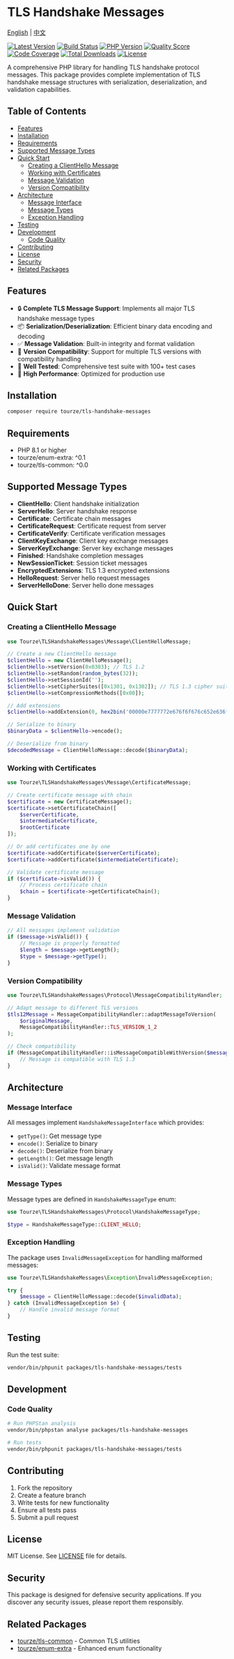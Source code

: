 # TLS Handshake Messages

[English](README.md) | [中文](README.zh-CN.md)

[![Latest Version](https://img.shields.io/packagist/v/tourze/tls-handshake-messages.svg?style=flat-square)](https://packagist.org/packages/tourze/tls-handshake-messages)
[![Build Status](https://img.shields.io/github/actions/workflow/status/tourze/php-monorepo/ci.yml?branch=master&style=flat-square)](https://github.com/tourze/php-monorepo/actions)
[![PHP Version](https://img.shields.io/packagist/php-v/tourze/tls-handshake-messages.svg?style=flat-square)](https://packagist.org/packages/tourze/tls-handshake-messages)
[![Quality Score](https://img.shields.io/scrutinizer/g/tourze/php-monorepo.svg?style=flat-square)](https://scrutinizer-ci.com/g/tourze/php-monorepo)
[![Code Coverage](https://img.shields.io/scrutinizer/coverage/g/tourze/php-monorepo.svg?style=flat-square)](https://scrutinizer-ci.com/g/tourze/php-monorepo)
[![Total Downloads](https://img.shields.io/packagist/dt/tourze/tls-handshake-messages.svg?style=flat-square)](https://packagist.org/packages/tourze/tls-handshake-messages)
[![License](https://img.shields.io/packagist/l/tourze/tls-handshake-messages.svg?style=flat-square)](https://packagist.org/packages/tourze/tls-handshake-messages)

A comprehensive PHP library for handling TLS handshake protocol messages. This package provides complete implementation of TLS handshake message structures with serialization, deserialization, and validation capabilities.

## Table of Contents

- [Features](#features)
- [Installation](#installation)
- [Requirements](#requirements)
- [Supported Message Types](#supported-message-types)
- [Quick Start](#quick-start)
  - [Creating a ClientHello Message](#creating-a-clienthello-message)
  - [Working with Certificates](#working-with-certificates)
  - [Message Validation](#message-validation)
  - [Version Compatibility](#version-compatibility)
- [Architecture](#architecture)
  - [Message Interface](#message-interface)
  - [Message Types](#message-types)
  - [Exception Handling](#exception-handling)
- [Testing](#testing)
- [Development](#development)
  - [Code Quality](#code-quality)
- [Contributing](#contributing)
- [License](#license)
- [Security](#security)
- [Related Packages](#related-packages)

## Features

- 🔒 **Complete TLS Message Support**: Implements all major TLS handshake message types
- 📦 **Serialization/Deserialization**: Efficient binary data encoding and decoding
- ✅ **Message Validation**: Built-in integrity and format validation
- 🔄 **Version Compatibility**: Support for multiple TLS versions with compatibility handling
- 🧪 **Well Tested**: Comprehensive test suite with 100+ test cases
- 🚀 **High Performance**: Optimized for production use

## Installation

```bash
composer require tourze/tls-handshake-messages
```

## Requirements

- PHP 8.1 or higher
- tourze/enum-extra: ^0.1
- tourze/tls-common: ^0.0

## Supported Message Types

- **ClientHello**: Client handshake initialization
- **ServerHello**: Server handshake response
- **Certificate**: Certificate chain messages
- **CertificateRequest**: Certificate request from server
- **CertificateVerify**: Certificate verification messages
- **ClientKeyExchange**: Client key exchange messages
- **ServerKeyExchange**: Server key exchange messages
- **Finished**: Handshake completion messages
- **NewSessionTicket**: Session ticket messages
- **EncryptedExtensions**: TLS 1.3 encrypted extensions
- **HelloRequest**: Server hello request messages
- **ServerHelloDone**: Server hello done messages

## Quick Start

### Creating a ClientHello Message

```php
use Tourze\TLSHandshakeMessages\Message\ClientHelloMessage;

// Create a new ClientHello message
$clientHello = new ClientHelloMessage();
$clientHello->setVersion(0x0303); // TLS 1.2
$clientHello->setRandom(random_bytes(32));
$clientHello->setSessionId('');
$clientHello->setCipherSuites([0x1301, 0x1302]); // TLS 1.3 cipher suites
$clientHello->setCompressionMethods([0x00]);

// Add extensions
$clientHello->addExtension(0, hex2bin('00000e7777772e676f6f676c652e636f6d')); // server_name

// Serialize to binary
$binaryData = $clientHello->encode();

// Deserialize from binary
$decodedMessage = ClientHelloMessage::decode($binaryData);
```

### Working with Certificates

```php
use Tourze\TLSHandshakeMessages\Message\CertificateMessage;

// Create certificate message with chain
$certificate = new CertificateMessage();
$certificate->setCertificateChain([
    $serverCertificate,
    $intermediateCertificate,
    $rootCertificate
]);

// Or add certificates one by one
$certificate->addCertificate($serverCertificate);
$certificate->addCertificate($intermediateCertificate);

// Validate certificate message
if ($certificate->isValid()) {
    // Process certificate chain
    $chain = $certificate->getCertificateChain();
}
```

### Message Validation

```php
// All messages implement validation
if ($message->isValid()) {
    // Message is properly formatted
    $length = $message->getLength();
    $type = $message->getType();
}
```

### Version Compatibility

```php
use Tourze\TLSHandshakeMessages\Protocol\MessageCompatibilityHandler;

// Adapt message to different TLS versions
$tls12Message = MessageCompatibilityHandler::adaptMessageToVersion(
    $originalMessage,
    MessageCompatibilityHandler::TLS_VERSION_1_2
);

// Check compatibility
if (MessageCompatibilityHandler::isMessageCompatibleWithVersion($message, MessageCompatibilityHandler::TLS_VERSION_1_3)) {
    // Message is compatible with TLS 1.3
}
```

## Architecture

### Message Interface

All messages implement `HandshakeMessageInterface` which provides:

- `getType()`: Get message type
- `encode()`: Serialize to binary
- `decode()`: Deserialize from binary
- `getLength()`: Get message length
- `isValid()`: Validate message format

### Message Types

Message types are defined in `HandshakeMessageType` enum:

```php
use Tourze\TLSHandshakeMessages\Protocol\HandshakeMessageType;

$type = HandshakeMessageType::CLIENT_HELLO;
```

### Exception Handling

The package uses `InvalidMessageException` for handling malformed messages:

```php
use Tourze\TLSHandshakeMessages\Exception\InvalidMessageException;

try {
    $message = ClientHelloMessage::decode($invalidData);
} catch (InvalidMessageException $e) {
    // Handle invalid message format
}
```

## Testing

Run the test suite:

```bash
vendor/bin/phpunit packages/tls-handshake-messages/tests
```

## Development

### Code Quality

```bash
# Run PHPStan analysis
vendor/bin/phpstan analyse packages/tls-handshake-messages

# Run tests
vendor/bin/phpunit packages/tls-handshake-messages/tests
```

## Contributing

1. Fork the repository
2. Create a feature branch
3. Write tests for new functionality
4. Ensure all tests pass
5. Submit a pull request

## License

MIT License. See [LICENSE](LICENSE) file for details.

## Security

This package is designed for defensive security applications. If you discover any security issues, please report them responsibly.

## Related Packages

- [tourze/tls-common](../tls-common) - Common TLS utilities
- [tourze/enum-extra](../enum-extra) - Enhanced enum functionality 